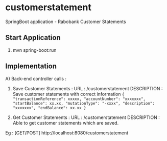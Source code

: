 # customerstatement

SpringBoot application - Rabobank Customer Statements

## Start Application
1. mvn spring-boot:run

## Implementation
A) Back-end controller calls :

1. Save Customer Statements :
	URL : /customerstatement
	DESCRIPTION : Save customer statements with correct information
		```{
			"transactionReference": xxxxx,
			"accountNumber": "xxxxxxx",
			"startBalance": xx.xx,
			"mutationType": "-xxxx",
			"description": "xxxxxxx",
			"endBalance": xx.xx
		}```
	
2. Get Customer Statements :
	URL : /customerstatement
	DESCRIPTION : Able to get customer statements which are saved.
   

Eg : [GET/POST] http://localhost:8080/customerstatement